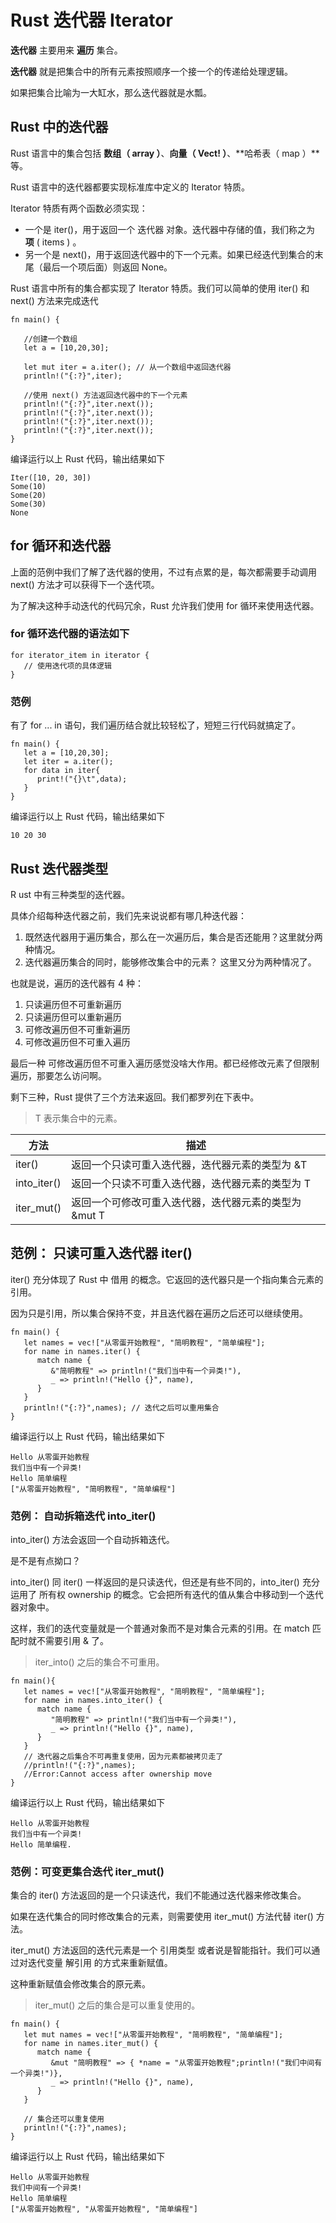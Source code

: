 # Rust 迭代器 Iterator

**迭代器** 主要用来 **遍历** 集合。

**迭代器** 就是把集合中的所有元素按照顺序一个接一个的传递给处理逻辑。

如果把集合比喻为一大缸水，那么迭代器就是水瓢。

## Rust 中的迭代器

Rust 语言中的集合包括 **数组（ array ）**、**向量（ Vect! ）**、**哈希表（ map ）**等。

Rust 语言中的迭代器都要实现标准库中定义的 Iterator 特质。

Iterator 特质有两个函数必须实现：

- 一个是 iter()，用于返回一个 迭代器 对象。迭代器中存储的值，我们称之为 **项** ( items ) 。
- 另一个是 next()，用于返回迭代器中的下一个元素。如果已经迭代到集合的末尾（最后一个项后面）则返回 None。

Rust 语言中所有的集合都实现了 Iterator 特质。我们可以简单的使用 iter() 和 next() 方法来完成迭代

```
fn main() {

   //创建一个数组
   let a = [10,20,30];

   let mut iter = a.iter(); // 从一个数组中返回迭代器
   println!("{:?}",iter);

   //使用 next() 方法返回迭代器中的下一个元素
   println!("{:?}",iter.next());
   println!("{:?}",iter.next());
   println!("{:?}",iter.next());
   println!("{:?}",iter.next());
}
```

编译运行以上 Rust 代码，输出结果如下

```
Iter([10, 20, 30])
Some(10)
Some(20)
Some(30)
None
```

## for 循环和迭代器

上面的范例中我们了解了迭代器的使用，不过有点累的是，每次都需要手动调用 next() 方法才可以获得下一个迭代项。

为了解决这种手动迭代的代码冗余，Rust 允许我们使用 for 循环来使用迭代器。

### for 循环迭代器的语法如下

```
for iterator_item in iterator {
   // 使用迭代项的具体逻辑
}
```

### 范例

有了 for ... in 语句，我们遍历结合就比较轻松了，短短三行代码就搞定了。

```
fn main() {
   let a = [10,20,30];
   let iter = a.iter();
   for data in iter{
      print!("{}\t",data);
   }
}
```

编译运行以上 Rust 代码，输出结果如下

```
10 20 30
```

## Rust 迭代器类型
R
ust 中有三种类型的迭代器。

具体介绍每种迭代器之前，我们先来说说都有哪几种迭代器：

1. 既然迭代器用于遍历集合，那么在一次遍历后，集合是否还能用？这里就分两种情况。
3. 迭代器遍历集合的同时，能够修改集合中的元素？ 这里又分为两种情况了。

也就是说，遍历的迭代器有 4 种：

1. 只读遍历但不可重新遍历
2. 只读遍历但可以重新遍历
3. 可修改遍历但不可重新遍历
4. 可修改遍历但不可重入遍历

最后一种 可修改遍历但不可重入遍历感觉没啥大作用。都已经修改元素了但限制遍历，那要怎么访问啊。

剩下三种，Rust 提供了三个方法来返回。我们都罗列在下表中。

> T 表示集合中的元素。


|方法|	描述|
|--|--|
|iter()|	返回一个只读可重入迭代器，迭代器元素的类型为 &T|
|into_iter()|	返回一个只读不可重入迭代器，迭代器元素的类型为 T|
|iter_mut()	|返回一个可修改可重入迭代器，迭代器元素的类型为 &mut T|

## 范例： 只读可重入迭代器 iter()

iter() 充分体现了 Rust 中 借用 的概念。它返回的迭代器只是一个指向集合元素的引用。

因为只是引用，所以集合保持不变，并且迭代器在遍历之后还可以继续使用。

```
fn main() {
   let names = vec!["从零蛋开始教程", "简明教程", "简单编程"];
   for name in names.iter() {
      match name {
         &"简明教程" => println!("我们当中有一个异类!"),
         _ => println!("Hello {}", name),
      }
   }
   println!("{:?}",names); // 迭代之后可以重用集合
}
```

编译运行以上 Rust 代码，输出结果如下

```
Hello 从零蛋开始教程
我们当中有一个异类!
Hello 简单编程
["从零蛋开始教程", "简明教程", "简单编程"]
```

### 范例： 自动拆箱迭代 into_iter()
into_iter() 方法会返回一个自动拆箱迭代。

是不是有点拗口？

into_iter() 同 iter() 一样返回的是只读迭代，但还是有些不同的，into_iter() 充分运用了 所有权 ownership 的概念。它会把所有迭代的值从集合中移动到一个迭代器对象中。

这样，我们的迭代变量就是一个普通对象而不是对集合元素的引用。在 match 匹配时就不需要引用 & 了。

> iter_into() 之后的集合不可重用。

```
fn main(){
   let names = vec!["从零蛋开始教程", "简明教程", "简单编程"];
   for name in names.into_iter() {
      match name {
         "简明教程" => println!("我们当中有一个异类!"),
         _ => println!("Hello {}", name),
      }
   }
   // 迭代器之后集合不可再重复使用，因为元素都被拷贝走了
   //println!("{:?}",names); 
   //Error:Cannot access after ownership move
}
```

编译运行以上 Rust 代码，输出结果如下

```
Hello 从零蛋开始教程
我们当中有一个异类!
Hello 简单编程. 
```

### 范例：可变更集合迭代 iter_mut()

集合的 iter() 方法返回的是一个只读迭代，我们不能通过迭代器来修改集合。

如果在迭代集合的同时修改集合的元素，则需要使用 iter_mut() 方法代替 iter() 方法。

iter_mut() 方法返回的迭代元素是一个 引用类型 或者说是智能指针。我们可以通过对迭代变量 解引用 的方式来重新赋值。

这种重新赋值会修改集合的原元素。

> iter_mut() 之后的集合是可以重复使用的。

```
fn main() {
   let mut names = vec!["从零蛋开始教程", "简明教程", "简单编程"];
   for name in names.iter_mut() {
      match name {
         &mut "简明教程" => { *name = "从零蛋开始教程";println!("我们中间有一个异类!")},
         _ => println!("Hello {}", name),
      }
   }

   // 集合还可以重复使用
   println!("{:?}",names);
}
```

编译运行以上 Rust 代码，输出结果如下

```
Hello 从零蛋开始教程
我们中间有一个异类!
Hello 简单编程
["从零蛋开始教程", "从零蛋开始教程", "简单编程"]
```